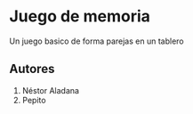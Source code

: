 # Juego de memoria

Un juego basico de forma parejas en un tablero

## Autores

1. Néstor Aladana
2. Pepito 

